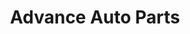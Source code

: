 ---
title: "Advance Auto Parts"
url: /sebastian/advance-auto-parts-949-us-highway-1/
shop: car parts
---